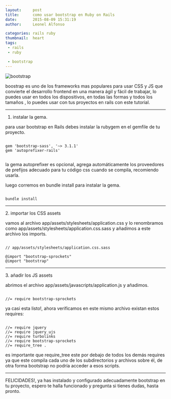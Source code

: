 ```yaml
---
layout:     post
title:      como usar bootstrap en Ruby on Rails
date:       2015-08-09 15:31:19
author:     Leonel Alfonso

categories: rails ruby
thumbnail:  heart
tags:
 - rails
 - ruby

 - bootstrap
---
```

![bootstrap](https://andresad13.files.wordpress.com/2015/08/bootstrap.png?w=660)

boostrap es uno de los frameworks mas populares para usar CSS y JS que convierte el desarrollo frontend en una manera ágil y fácil de trabajar, lo puedes usar en todos los dispositivos, en todas las formas y todos los tamaños , lo puedes usar con tus proyectos en rails con este tutorial.

<hr>

1. instalar la gema.

para usar bootstrap en Rails debes instalar la rubygem en el gemfile de tu proyecto.

<pre><code>
gem 'bootstrap-sass', '~> 3.1.1'
gem 'autoprefixer-rails'

</code></pre>

la gema autoprefixer es opcional, agrega automáticamente los proveedores de prefijos adecuado para tu código css cuando se compila, recomiendo usarla.

luego corremos en bundle install para instalar la gema.
<pre><code>
bundle install
</code></pre>

<hr>
2. importar los  CSS assets

vamos al archivo app/assets/stylesheets/application.css y lo renombramos como app/assets/stylesheets/application.css.sass  y añadimos a este archivo los imports.

<pre><code>
// app/assets/stylesheets/application.css.sass

@import "bootstrap-sprockets"
@import "bootstrap"
</code></pre>
<hr>
3. añadir los JS assets



abrimos el archivo app/assets/javascripts/application.js y añadimos.

<pre><code>
//= require bootstrap-sprockets
</code></pre>
ya casi esta listo!, ahora verificamos en este mismo archivo existan estos requires:
<pre><code>
//= require jquery
//= require jquery_ujs
//= require turbolinks
//= require bootstrap-sprockets
//= require_tree .
</code></pre>

es importante que require_tree este por debajo de todos los demás requires ya que este compila cada uno de los subdirectorios y archivos sobre él, de otra forma bootstrap no podría acceder a esos scripts.

<hr>
FELICIDADES!, ya has instalado y configurado adecuadamente bootstrap en tu proyecto, espero te halla funcionado y pregunta si tienes dudas, hasta pronto.
